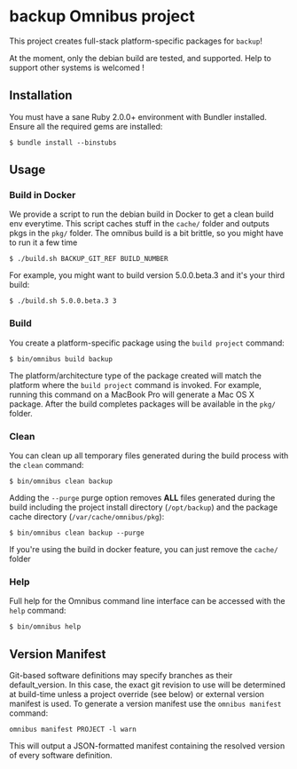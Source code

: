 backup Omnibus project
======================
This project creates full-stack platform-specific packages for
`backup`!

At the moment, only the debian build are tested, and supported. Help to support other systems is welcomed !

Installation
------------
You must have a sane Ruby 2.0.0+ environment with Bundler installed. Ensure all
the required gems are installed:

```shell
$ bundle install --binstubs
```

Usage
-----
### Build in Docker

We provide a script to run the debian build in Docker to get a clean build env
everytime. This script caches stuff in the `cache/` folder and outputs pkgs in
the `pkg/` folder. The omnibus build is a bit brittle, so you might have to run
it a few time

``` shell
$ ./build.sh BACKUP_GIT_REF BUILD_NUMBER
```

For example, you might want to build version 5.0.0.beta.3 and it's your third build:


``` shell
$ ./build.sh 5.0.0.beta.3 3
```


### Build

You create a platform-specific package using the `build project` command:

```shell
$ bin/omnibus build backup
```

The platform/architecture type of the package created will match the platform
where the `build project` command is invoked. For example, running this command
on a MacBook Pro will generate a Mac OS X package. After the build completes
packages will be available in the `pkg/` folder.

### Clean

You can clean up all temporary files generated during the build process with
the `clean` command:

```shell
$ bin/omnibus clean backup
```

Adding the `--purge` purge option removes __ALL__ files generated during the
build including the project install directory (`/opt/backup`) and
the package cache directory (`/var/cache/omnibus/pkg`):

```shell
$ bin/omnibus clean backup --purge
```

If you're using the build in docker feature, you can just remove the `cache/` folder

### Help

Full help for the Omnibus command line interface can be accessed with the
`help` command:

```shell
$ bin/omnibus help
```

Version Manifest
----------------

Git-based software definitions may specify branches as their
default_version. In this case, the exact git revision to use will be
determined at build-time unless a project override (see below) or
external version manifest is used.  To generate a version manifest use
the `omnibus manifest` command:

```
omnibus manifest PROJECT -l warn
```

This will output a JSON-formatted manifest containing the resolved
version of every software definition.
